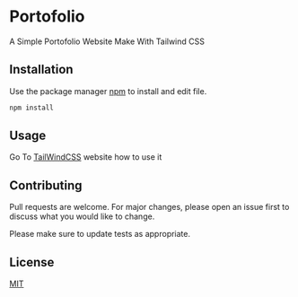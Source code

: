 # Portofolio

A Simple Portofolio Website Make With Tailwind CSS

## Installation

Use the package manager [npm](https://nodejs.org/en/download/) to install and edit file.

```bash
npm install
```

## Usage

Go To [TailWindCSS](https://tailwindcss.com/docs/installation) website how to use it

## Contributing
Pull requests are welcome. For major changes, please open an issue first to discuss what you would like to change.

Please make sure to update tests as appropriate.

## License
[MIT](https://choosealicense.com/licenses/mit/)